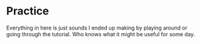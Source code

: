 # Practice

Everything in here is just sounds I ended up making by playing around or going through the tutorial. Who knows what it might be useful for some day.